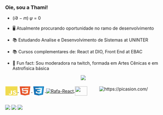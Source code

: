 ### Oie, sou a Thami!

- (𝑖∂ − 𝑚) 𝜓 = 0

- 🖥️ Atualmente procurando oportunidade no ramo de desenvolvimento
- 📚 Estudando Analise e Desenvolvimento de Sistemas at UNINTER
- 📚 Cursos complementares de: React at DIO, Front End at EBAC
- 🔮 Fun fact: Sou moderadora na twitch, formada em Artes Cênicas e em Astrofisica básica

<div align="center">
  <a href="https://github.com/thamicostamilan">
  <img height="180em" src="https://github-readme-stats.vercel.app/api?username=thamicostamilan&show_icons=true&theme=radical&include_all_commits=true&count_private=true"/>
</div>

<div style="display: inline_block"><br>
  <img align="center" alt="Rafa-Js" height="30" width="40" src="https://raw.githubusercontent.com/devicons/devicon/master/icons/javascript/javascript-plain.svg">
  <img align="center" alt="Rafa-HTML" height="30" width="40" src="https://raw.githubusercontent.com/devicons/devicon/master/icons/html5/html5-original.svg">
  <img align="center" alt="Rafa-CSS" height="30" width="40" src="https://raw.githubusercontent.com/devicons/devicon/master/icons/css3/css3-original.svg">
  <img align="center" alt="Rafa-React" height="30" width="40" src="https://cdn.jsdelivr.net/gh/devicons/devicon@latest/icons/react/react-original.svg" />
  <img align="center" height="30" width="40" src="https://cdn.jsdelivr.net/gh/devicons/devicon@latest/icons/photoshop/photoshop-original.svg">
  <img align="right" src="https://i.picasion.com/pic92/3a64a59fbdb91b23ceee62c2c42a5fd4.gif" width="200" height="200" alt="https://picasion.com/">
  
  ##
  
  <div>
  <a href="https://www.instagram.com/thamibachini/" target="_blank"><img src="https://img.shields.io/badge/-Instagram-%23E4405F?style=for-the-badge&logo=instagram&logoColor=white" target="_blank"></a>
  <a href="https://www.linkedin.com/in/thamiris-costamilan/" target="_blank"><img src="https://img.shields.io/badge/-LinkedIn-%230077B5?style=for-the-badge&logo=linkedin&logoColor=white" target="_blank"></a>
  <a href = "mailto:thami.costamilan@outlook.com"><img src="https://img.shields.io/badge/Microsoft_Outlook-0078D4?style=for-the-badge&logo=microsoft-outlook&logoColor=white" target="_blank"></a>
  </div>
